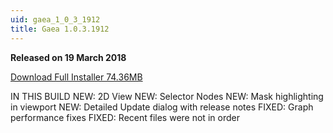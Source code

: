 ```yaml
---
uid: gaea_1_0_3_1912
title: Gaea 1.0.3.1912
---
```



**Released on 19 March 2018**

<a href="http://viridian.quadspinner.com/gaea/Gaea-EAP-1912.exe">Download Full Installer 74.36MB</a> <br>


<div class="release-note">

IN THIS BUILD
NEW: 2D View
NEW: Selector Nodes
NEW: Mask highlighting in viewport
NEW: Detailed Update dialog with release notes
FIXED: Graph performance fixes
FIXED: Recent files were not in order

</div>
